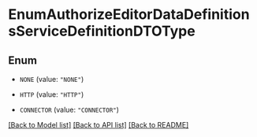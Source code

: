 # EnumAuthorizeEditorDataDefinitionsServiceDefinitionDTOType

## Enum


* `NONE` (value: `"NONE"`)

* `HTTP` (value: `"HTTP"`)

* `CONNECTOR` (value: `"CONNECTOR"`)


[[Back to Model list]](../README.md#documentation-for-models) [[Back to API list]](../README.md#documentation-for-api-endpoints) [[Back to README]](../README.md)


